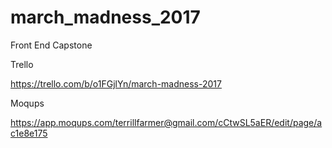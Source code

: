 # march_madness_2017
Front End Capstone

Trello

https://trello.com/b/o1FGjlYn/march-madness-2017

Moqups

https://app.moqups.com/terrillfarmer@gmail.com/cCtwSL5aER/edit/page/ac1e8e175
